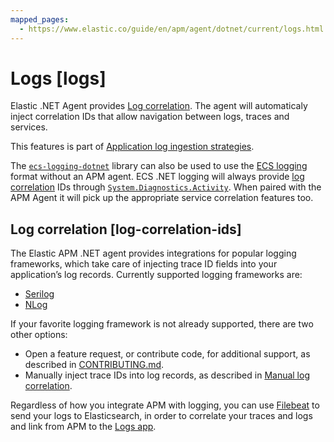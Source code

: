 ```yaml
---
mapped_pages:
  - https://www.elastic.co/guide/en/apm/agent/dotnet/current/logs.html
---
```


# Logs [logs]

Elastic .NET Agent provides [Log correlation](#log-correlation-ids). The agent will automaticaly inject correlation IDs that allow navigation between logs, traces and services.

This features is part of [Application log ingestion strategies](docs-content://solutions/observability/logs/stream-application-logs.md).

The [`ecs-logging-dotnet`](ecs-dotnet://reference/index.md) library can also be used to use the [ECS logging](ecs-logging://reference/intro.md) format without an APM agent. ECS .NET logging will always provide [log correlation](#log-correlation-ids) IDs through [`System.Diagnostics.Activity`](https://learn.microsoft.com/en-us/dotnet/api/system.diagnostics.activity?view=net-7.0). When paired with the APM Agent it will pick up the appropriate service correlation features too.


## Log correlation [log-correlation-ids]

The Elastic APM .NET agent provides integrations for popular logging frameworks, which take care of injecting trace ID fields into your application’s log records. Currently supported logging frameworks are:

* [Serilog](/reference/serilog.md)
* [NLog](/reference/nlog.md)

If your favorite logging framework is not already supported, there are two other options:

* Open a feature request, or contribute code, for additional support, as described in [CONTRIBUTING.md](https://github.com/elastic/apm-agent-dotnet/blob/main/CONTRIBUTING.md).
* Manually inject trace IDs into log records, as described in [Manual log correlation](/reference/log-correlation-manual.md).

Regardless of how you integrate APM with logging, you can use [Filebeat](beats://reference/filebeat/index.md) to send your logs to Elasticsearch, in order to correlate your traces and logs and link from APM to the [Logs app](docs-content://solutions/observability/logs/explore-logs.md).




